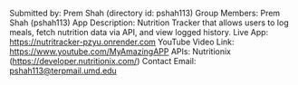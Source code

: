 Submitted by: 
Prem Shah (directory id: pshah113)
Group Members: Prem Shah (pshah113)
App Description: Nutrition Tracker that allows users to log meals, fetch nutrition data via API, and view logged history.
Live App: https://nutritracker-pzyu.onrender.com
YouTube Video Link: https://www.youtube.com/MyAmazingAPP
APIs: Nutritionix (https://developer.nutritionix.com/)
Contact Email:  pshah113@terpmail.umd.edu